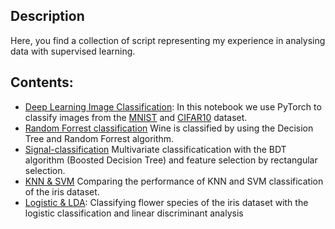 ## Description

Here, you find a collection of script representing my experience in analysing data with supervised learning.

## Contents:

* [Deep Learning Image Classification](DL-image-classification.ipynb): In this notebook we use PyTorch to classify images from the [MNIST](https://www.tensorflow.org/datasets/catalog/mnist) and [CIFAR10](https://www.tensorflow.org/datasets/catalog/cifar10) dataset.
* [Random Forrest classification](forrest-wine-classification.ipynb) Wine is classified by using the Decision Tree and Random Forrest algorithm.
* [Signal-classification](multivariate-signal-classification.ipynb) Multivariate classificatication with the BDT algorithm (Boosted Decision Tree) and feature selection by rectangular selection.
* [KNN & SVM](KNN+SVM-classification-IRIS.ipynb) Comparing the performance of KNN and SVM classification of the iris dataset.
* [Logistic & LDA](logistic+LDA-classification.ipynb): Classifying flower species of the iris dataset with the logistic classification and linear discriminant analysis
